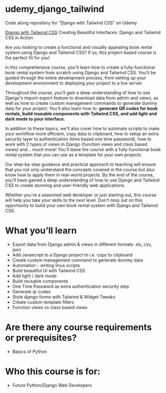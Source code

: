 # udemy_django_tailwind
Code along repository for "Django with Tailwind CSS" on Udemy

[Django with Tailwind CSS](https://www.udemy.com/course/django-with-tailwind-css/)
Creating Beautiful Interfaces: Django and Tailwind CSS in Action

Are you looking to create a functional and visually appealing book rental system using Django and Tailwind CSS? If so, this project-based course is the perfect fit for you!

In this comprehensive course, you'll learn how to create a fully-functional book rental system from scratch using Django and Tailwind CSS. You'll be guided through the entire development process, from setting up your development environment to deploying your project to a live server.

Throughout the course, you'll gain a deep understanding of how to use Django's import-export feature to download data from admin and views, as well as how to create custom management commands to generate dummy data for your project. You'll also learn how to: **generate QR codes for book rentals, build reusable components with Tailwind CSS, and add light and dark mode to your interface.**

In addition to these topics, we'll also cover how to automate scripts to make your workflow more efficient, copy data to clipboard, how to setup an extra security layer to authentication (time based one time password), how to work with 2 types of views in Django (function views and class based views) and... much more! You'll leave the course with a fully-functional book rental system that you can use as a template for your own projects.

Our step-by-step guidance and practical approach to teaching will ensure that you not only understand the concepts covered in the course but also know how to apply them in real-world projects. By the end of the course, you'll have gained a deep understanding of how to use Django and Tailwind CSS to create stunning and user-friendly web applications.

Whether you're a seasoned web developer or just starting out, this course will help you take your skills to the next level. Don't miss out on this opportunity to build your own book rental system with Django and Tailwind CSS.

# What you’ll learn

- Export data from Django admin & views in different formats: xls, csv, json
- Add Javascript to a Django project to i.e. copy to clipboard
- Create custom management command to generate dummy data
- Automation - writing linux scripts
- Build beautiful UI with Tailwind CSS
- Add light / dark mode
- Build reusable components
- One Time Password as extra authentication security step
- Generate qr codes
- Style django forms with Tailwind & Widget Tweaks
- Create custom template filters
- Function views vs class based views

# Are there any course requirements or prerequisites?
- Basics of Python

# Who this course is for:
- Future Python/Django Web Developers
